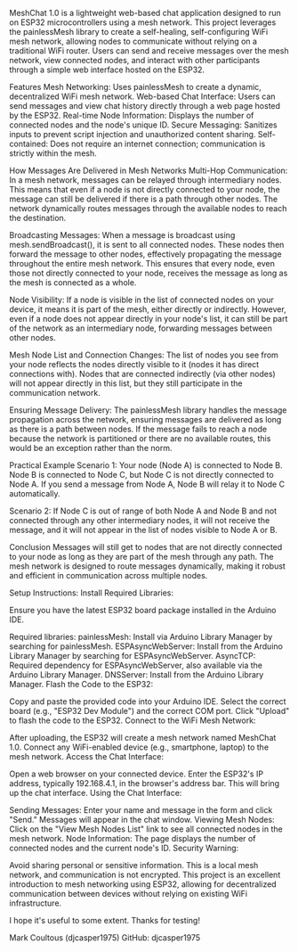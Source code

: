 MeshChat 1.0 is a lightweight web-based chat application designed to run on ESP32 microcontrollers using a mesh network. This project leverages the painlessMesh library to create a self-healing, self-configuring WiFi mesh network, allowing nodes to communicate without relying on a traditional WiFi router. Users can send and receive messages over the mesh network, view connected nodes, and interact with other participants through a simple web interface hosted on the ESP32.

Features
Mesh Networking: Uses painlessMesh to create a dynamic, decentralized WiFi mesh network.
Web-based Chat Interface: Users can send messages and view chat history directly through a web page hosted by the ESP32.
Real-time Node Information: Displays the number of connected nodes and the node's unique ID.
Secure Messaging: Sanitizes inputs to prevent script injection and unauthorized content sharing.
Self-contained: Does not require an internet connection; communication is strictly within the mesh.

How Messages Are Delivered in Mesh Networks
Multi-Hop Communication: In a mesh network, messages can be relayed through intermediary nodes. This means that even if a node is not directly connected to your node, the message can still be delivered if there is a path through other nodes. The network dynamically routes messages through the available nodes to reach the destination.

Broadcasting Messages: When a message is broadcast using mesh.sendBroadcast(), it is sent to all connected nodes. These nodes then forward the message to other nodes, effectively propagating the message throughout the entire mesh network. This ensures that every node, even those not directly connected to your node, receives the message as long as the mesh is connected as a whole.

Node Visibility: If a node is visible in the list of connected nodes on your device, it means it is part of the mesh, either directly or indirectly. However, even if a node does not appear directly in your node's list, it can still be part of the network as an intermediary node, forwarding messages between other nodes.

Mesh Node List and Connection Changes: The list of nodes you see from your node reflects the nodes directly visible to it (nodes it has direct connections with). Nodes that are connected indirectly (via other nodes) will not appear directly in this list, but they still participate in the communication network.

Ensuring Message Delivery: The painlessMesh library handles the message propagation across the network, ensuring messages are delivered as long as there is a path between nodes. If the message fails to reach a node because the network is partitioned or there are no available routes, this would be an exception rather than the norm.

Practical Example
Scenario 1: Your node (Node A) is connected to Node B. Node B is connected to Node C, but Node C is not directly connected to Node A. If you send a message from Node A, Node B will relay it to Node C automatically.

Scenario 2: If Node C is out of range of both Node A and Node B and not connected through any other intermediary nodes, it will not receive the message, and it will not appear in the list of nodes visible to Node A or B.

Conclusion
Messages will still get to nodes that are not directly connected to your node as long as they are part of the mesh through any path. The mesh network is designed to route messages dynamically, making it robust and efficient in communication across multiple nodes.

Setup Instructions:
Install Required Libraries:

Ensure you have the latest ESP32 board package installed in the Arduino IDE.

Required libraries:
painlessMesh: Install via Arduino Library Manager by searching for painlessMesh.
ESPAsyncWebServer: Install from the Arduino Library Manager by searching for ESPAsyncWebServer.
AsyncTCP: Required dependency for ESPAsyncWebServer, also available via the Arduino Library Manager.
DNSServer: Install from the Arduino Library Manager.
Flash the Code to the ESP32:

Copy and paste the provided code into your Arduino IDE.
Select the correct board (e.g., "ESP32 Dev Module") and the correct COM port.
Click "Upload" to flash the code to the ESP32.
Connect to the WiFi Mesh Network:

After uploading, the ESP32 will create a mesh network named MeshChat 1.0.
Connect any WiFi-enabled device (e.g., smartphone, laptop) to the mesh network.
Access the Chat Interface:

Open a web browser on your connected device.
Enter the ESP32's IP address, typically 192.168.4.1, in the browser's address bar. This will bring up the chat interface.
Using the Chat Interface:

Sending Messages: Enter your name and message in the form and click "Send." Messages will appear in the chat window.
Viewing Mesh Nodes: Click on the "View Mesh Nodes List" link to see all connected nodes in the mesh network.
Node Information: The page displays the number of connected nodes and the current node's ID.
Security Warning:

Avoid sharing personal or sensitive information. This is a local mesh network, and communication is not encrypted.
This project is an excellent introduction to mesh networking using ESP32, allowing for decentralized communication between devices without relying on existing WiFi infrastructure.

I hope it's useful to some extent. Thanks for testing!

Mark Coultous (djcasper1975)
GitHub: djcasper1975
